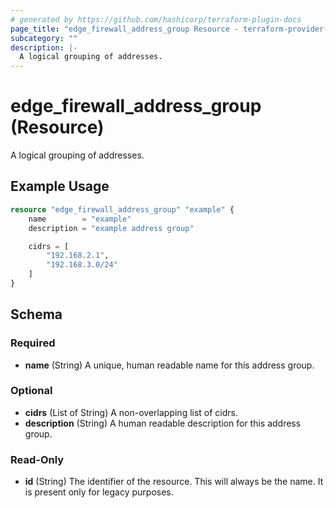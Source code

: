 ```yaml
---
# generated by https://github.com/hashicorp/terraform-plugin-docs
page_title: "edge_firewall_address_group Resource - terraform-provider-edge"
subcategory: ""
description: |-
  A logical grouping of addresses.
---
```


# edge_firewall_address_group (Resource)

A logical grouping of addresses.

## Example Usage

```terraform
resource "edge_firewall_address_group" "example" {
    name        = "example"
    description = "example address group"

    cidrs = [
        "192.168.2.1",
        "192.168.3.0/24"
    ]
}
```

<!-- schema generated by tfplugindocs -->
## Schema

### Required

- **name** (String) A unique, human readable name for this address group.

### Optional

- **cidrs** (List of String) A non-overlapping list of cidrs.
- **description** (String) A human readable description for this address group.

### Read-Only

- **id** (String) The identifier of the resource. This will always be the name. It is present only for legacy purposes.


